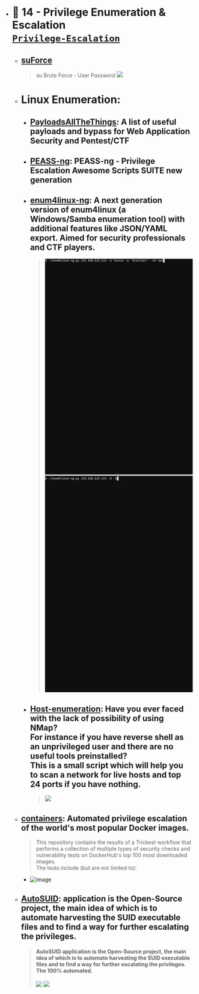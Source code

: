 

  - # 🔸 14 - Privilege Enumeration & Escalation <br> [`Privilege-Escalation`](https://github.com/Anlominus/Privilege-Escalation)
    - ## [suForce](https://github.com/d4t4s3c/suForce)
      > su Brute Force - User Password
      > ![](https://github.com/d4t4s3c/suForce/blob/main/screenshot.png)
    - # Linux Enumeration:
      - ## [PayloadsAllTheThings](https://github.com/swisskyrepo/PayloadsAllTheThings): A list of useful payloads and bypass for Web Application Security and Pentest/CTF
      - ## [PEASS-ng](https://github.com/carlospolop/PEASS-ng): PEASS-ng - Privilege Escalation Awesome Scripts SUITE new generation
      - ## [enum4linux-ng](https://github.com/cddmp/enum4linux-ng): A next generation version of enum4linux (a Windows/Samba enumeration tool) with additional features like JSON/YAML export. Aimed for security professionals and CTF players. <br>
        > ![](https://github.com/cddmp/misc/raw/master/screencasts/enum4linux-ng/demo1.gif) <br>
        > ![](https://github.com/cddmp/misc/raw/master/screencasts/enum4linux-ng/demo2.gif)

      - ## [Host-enumeration](https://github.com/IvanGlinkin/Host-enumeration): Have you ever faced with the lack of possibility of using NMap? <br>  For instance if you have reverse shell as an unprivileged user and there are no useful tools preinstalled? <br> This is a small script which will help you to scan a network for live hosts and top 24 ports if you have nothing.
        > ![](https://camo.githubusercontent.com/5b694af9666658b98019c7e022cd4f6f3e2ceadf030f931316a5ef81c4d6e44e/68747470733a2f2f7777772e6976616e676c696e6b696e2e636f6d2f77702d636f6e74656e742f75706c6f6164732f323032302f30392f686f73745f656e756d2e676966) 


    - ## [containers](https://github.com/trickest/containers): Automated privilege escalation of the world's most popular Docker images.
      > This repository contains the results of a Trickest workflow that performs a collection of multiple types of security checks and vulnerability tests on DockerHub's top 100 most downloaded images. <br> The tests include (but are not limited to):
        - ![image](https://user-images.githubusercontent.com/51442719/173209708-b2a9d9da-2fbd-4b83-8c90-5387c051ee9f.png)
    - ## [AutoSUID](https://github.com/IvanGlinkin/AutoSUID): application is the Open-Source project, the main idea of which is to automate harvesting the SUID executable files and to find a way for further escalating the privileges.
      > #### AutoSUID application is the Open-Source project, the main idea of which is to automate harvesting the SUID executable files and to find a way for further escalating the privileges. The 100% automated.
      > ![](https://camo.githubusercontent.com/0f0f19f96f18be1e1cb13eb32be95557ad614c9a171e0800fdd81573ceb41926/68747470733a2f2f7777772e6976616e676c696e6b696e2e636f6d2f77702d636f6e74656e742f75706c6f6164732f323032312f31322f4175746f535549445f566964656f2e676966)
      > ![](https://camo.githubusercontent.com/8e0c301b67411465459cb59b66fd88879cb6c39df39b9a72487beb683a73de40/68747470733a2f2f7777772e6976616e676c696e6b696e2e636f6d2f77702d636f6e74656e742f75706c6f6164732f323032312f31312f4175746f535549442e706e67)

 





    
